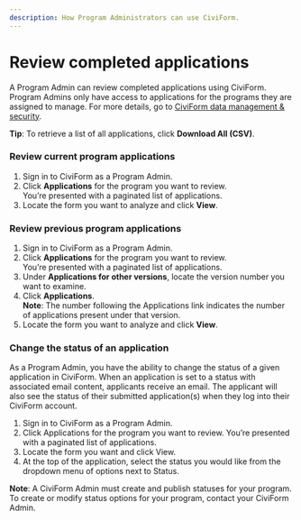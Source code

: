 ```yaml
---
description: How Program Administrators can use CiviForm.
---
```


# Review completed applications

A Program Admin can review completed applications using CiviForm. Program Admins only have access to applications for the programs they are assigned to manage. For more details, go to [CiviForm data management & security](../../overview/how-does-civiform-work.md#a-note-on-data-management--security).

**Tip**: To retrieve a list of all applications, click **Download All (CSV)**.

### Review current program applications

1. Sign in to CiviForm as a Program Admin.
2. Click **Applications** for the program you want to review.\
   You’re presented with a paginated list of applications.
3. Locate the form you want to analyze and click **View**.

### Review previous program applications

1. Sign in to CiviForm as a Program Admin.
2. Click **Applications** for the program you want to review.\
   You’re presented with a paginated list of applications.
3. Under **Applications for other versions**, locate the version number you want to examine.
4. Click **Applications**.\
   **Note**: The number following the Applications link indicates the number of applications present under that version.
5. Locate the form you want to analyze and click **View**.

### Change the status of an application

As a Program Admin, you have the ability to change the status of a given application in CiviForm. When an application is set to a status with associated email content, applicants receive an email. The applicant will also see the status of their submitted application(s) when they log into their CiviForm account.  

1. Sign in to CiviForm as a Program Admin.
2. Click Applications for the program you want to review. You’re presented with a paginated list of applications.
3. Locate the form you want and click View.
4. At the top of the application, select the status you would like from the dropdown menu of options next to Status. 

**Note**: A CiviForm Admin must create and publish statuses for your program. To create or modify status options for your program, contact your CiviForm Admin. 
